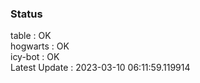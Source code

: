 ### Status


table : OK  
hogwarts : OK  
icy-bot : OK  
Latest Update : 2023-03-10 06:11:59.119914
